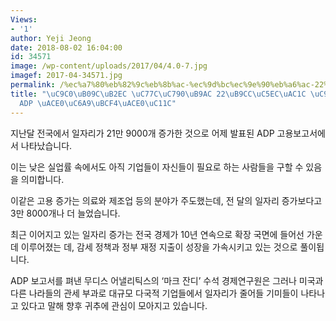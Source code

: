 ```yaml
---
Views:
- '1'
author: Yeji Jeong
date: 2018-08-02 16:04:00
id: 34571
image: /wp-content/uploads/2017/04/4.0-7.jpg
imagef: 2017-04-34571.jpg
permalink: /%ec%a7%80%eb%82%9c%eb%8b%ac-%ec%9d%bc%ec%9e%90%eb%a6%ac-22%eb%a7%8c%ec%97%ac%ea%b0%9c-%ec%a6%9d%ea%b0%80adp-%ea%b3%a0%ec%9a%a9%eb%b3%b4%ea%b3%a0%ec%84%9c/
title: "\uC9C0\uB09C\uB2EC \uC77C\uC790\uB9AC 22\uB9CC\uC5EC\uAC1C \uC99D\uAC00\u2026\
  ADP \uACE0\uC6A9\uBCF4\uACE0\uC11C"
---
```


지난달 전국에서 일자리가 21만 9000개 증가한 것으로 어제 발표된 ADP 고용보고서에서 나타났습니다.

이는 낮은 실업률 속에서도 아직 기업들이 자신들이 필요로 하는 사람들을 구할 수 있음을 의미합니다.

이같은 고용 증가는 의료와 제조업 등의 분야가 주도했는데, 전 달의 일자리 증가보다고 3만 8000개나 더 늘었습니다.

최근 이어지고 있는 일자리 증가는 전국 경제가 10년 연속으로 확장 국면에 들어선 가운데 이루어졌는 데, 감세 정책과 정부 재정 지출이 성장을 가속시키고 있는 것으로 풀이됩니다.

ADP 보고서를 펴낸 무디스 어낼리틱스의 ‘마크 잔디’ 수석 경제연구원은 그러나 미국과 다른 나라들의 관세 부과로 대규모 다국적 기업들에서 일자리가 줄어들 기미들이 나타나고 있다고 말해 향후 귀추에 관심이 모아지고 있습니다.